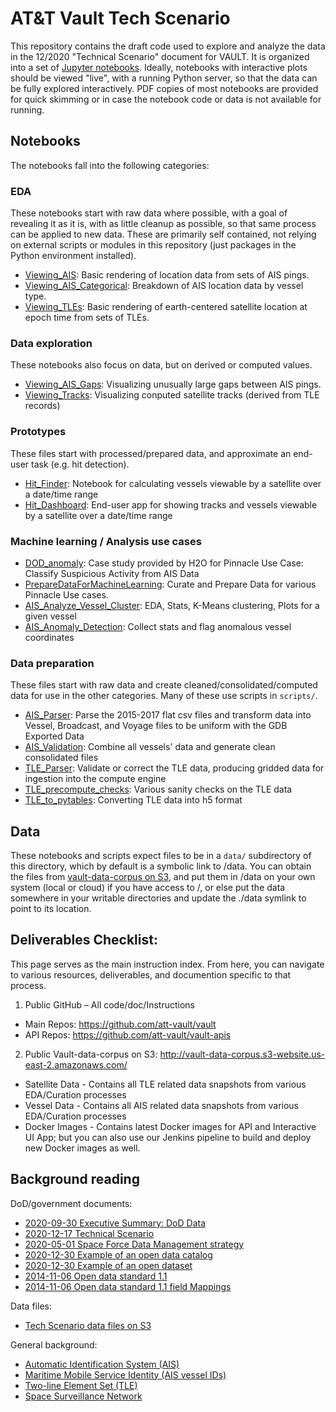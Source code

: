 # AT&T Vault Tech Scenario

This repository contains the draft code used to explore and analyze the data in the 12/2020 "Technical Scenario" document for VAULT. It is organized into a set of [Jupyter notebooks](https://jupyter.org). Ideally, notebooks with interactive plots should be viewed "live", with a running Python server, so that the data can be fully explored interactively. PDF copies of most notebooks are provided for quick skimming or in case the notebook code or data is not available for running. 

## Notebooks

The notebooks fall into the following categories:

### EDA

These notebooks start with raw data where possible, with a goal of revealing it as it is, with as little cleanup as possible, so that same process can be applied to new data. These are primarily self contained, not relying on external scripts or modules in this repository (just packages in the Python environment installed).

- [Viewing_AIS](Viewing_AIS.ipynb): Basic rendering of location data from sets of AIS pings.
- [Viewing_AIS_Categorical](Viewing_AIS_Categorical.ipynb): Breakdown of AIS location data by vessel type.
- [Viewing_TLEs](Viewing_TLEs.ipynb): Basic rendering of earth-centered satellite location at epoch time from sets of TLEs.

### Data exploration

These notebooks also focus on data, but on derived or computed values.

- [Viewing_AIS_Gaps](Viewing_AIS_Gaps.ipynb): Visualizing unusually large gaps between AIS pings.
- [Viewing_Tracks](Viewing_Tracks.ipynb): Visualizing conputed satellite tracks (derived from TLE records)

### Prototypes

These files start with processed/prepared data, and approximate an end-user task (e.g. hit detection).

- [Hit_Finder](Hit_Finder.ipynb): Notebook for calculating vessels viewable by a satellite over a date/time range
- [Hit_Dashboard](Hit_Dashboard.ipynb): End-user app for showing tracks and vessels viewable by a satellite over a date/time range

### Machine learning / Analysis use cases

- [DOD_anomaly](DOD_anomaly.ipynb): Case study provided by H2O for Pinnacle Use Case: Classify Suspicious Activity from AIS Data
- [PrepareDataForMachineLearning](PrepareDataForMachineLearning.ipynb): Curate and Prepare Data for various Pinnacle Use cases.
- [AIS_Analyze_Vessel_Cluster](AIS_Analyze_Vessel_Cluster.ipynb): EDA, Stats, K-Means clustering, Plots for a given vessel
- [AIS_Anomaly_Detection](AIS_Anomaly_Detection.ipynb): Collect stats and flag anomalous vessel coordinates


### Data preparation

These files start with raw data and create cleaned/consolidated/computed data for use in the other categories. Many of these use scripts in `scripts/`.

- [AIS_Parser](AIS_Parser.ipynb): Parse the 2015-2017 flat csv files and transform data into Vessel, Broadcast, and Voyage files to be uniform with the GDB Exported Data
- [AIS_Validation](AIS_Validation.ipynb): Combine all vessels' data and generate clean consolidated files
- [TLE_Parser](TLE_Parser.ipynb):  Validate or correct the TLE data, producing gridded data for ingestion into the compute engine
- [TLE_precompute_checks](TLE_precompute_checks.ipynb): Various sanity checks on the TLE data
- [TLE_to_pytables](TLE_to_pytables.ipynb): Converting TLE data into h5 format


## Data

These notebooks and scripts expect files to be in a `data/` subdirectory of this directory, which by default is a symbolic link to /data. You can obtain the files from [vault-data-corpus on S3](http://vault-data-corpus.s3-website.us-east-2.amazonaws.com/), and put them in /data on your own system (local or cloud) if you have access to /, or else put the data somewhere in your writable directories and update the ./data symlink to point to its location.

## Deliverables Checklist:
This page serves as the main instruction index. From here, you can navigate to various resources, deliverables, and documention specific to that process.
1. Public GitHub – All code/doc/Instructions
  * Main Repos: https://github.com/att-vault/vault
  * API Repos: https://github.com/att-vault/vault-apis
2. Public Vault-data-corpus on S3:  http://vault-data-corpus.s3-website.us-east-2.amazonaws.com/
  * Satellite Data - Contains all TLE related data snapshots from various EDA/Curation processes
  * Vessel Data - Contains all AIS related data snapshots from various EDA/Curation processes
  * Docker Images - Contains latest Docker images for API and Interactive UI App; but you can also use our Jenkins pipeline to build and deploy new Docker images as well.


## Background reading

DoD/government documents:
- [2020-09-30 Executive Summary: DoD Data](https://github.com/att-vault/vault/raw/jlstevens/hit_visualization/Doc/DOD-DATA-STRATEGY%20%26%20Executive%20Summary%2020201013.pdf)
- [2020-12-17 Technical Scenario](https://github.com/att-vault/vault/raw/jlstevens/hit_visualization/Doc/Technical%20Scenario.pdf)
- [2020-05-01 Space Force Data Management strategy](https://www.afcea.org/content/space-force-looks-next-generation-data-management)
- [2020-12-30 Example of an open data catalog](https://catalog.data.gov/dataset?organization=nasa-gov&q=space+force)
- [2020-12-30 Example of an open dataset](https://catalog.data.gov/dataset/near-earth-asteroid-tracking-v1-0)
- [2014-11-06 Open data standard 1.1](https://project-open-data.cio.gov/v1.1/schema)
- [2014-11-06 Open data standard 1.1 field Mappings](https://project-open-data.cio.gov/v1.1/metadata-resources/#field-mappings)

Data files:
- [Tech Scenario data files on S3](https://afdata.s3.us-gov-west-1.amazonaws.com/index.html)

General background:
- [Automatic Identification System (AIS)](https://en.wikipedia.org/wiki/Automatic_identification_system)
- [Maritime Mobile Service Identity (AIS vessel IDs)](https://en.wikipedia.org/wiki/Maritime_Mobile_Service_Identity)
- [Two-line Element Set (TLE)](https://en.wikipedia.org/wiki/Two-line_element_set)
- [Space Surveillance Network](https://en.wikipedia.org/wiki/United_States_Space_Surveillance_Network#Space_Surveillance_Network)
